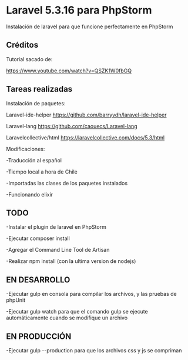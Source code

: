 # Laravel 5.3.16 para PhpStorm

Instalación de laravel para que funcione perfectamente en PhpStorm

## Créditos

Tutorial sacado de:

https://www.youtube.com/watch?v=QSZK1W0fbGQ

## Tareas realizadas

Instalación de paquetes:

Laravel-ide-helper
https://github.com/barryvdh/laravel-ide-helper

Laravel-lang
https://github.com/caouecs/Laravel-lang

Laravelcollective/html
https://laravelcollective.com/docs/5.3/html

Modificaciones:

-Traducción al español

-Tiempo local a hora de Chile

-Importadas las clases de los paquetes instalados

-Funcionando elixir

## TODO

-Instalar el plugin de laravel en PhpStorm

-Ejecutar composer install

-Agregar el Command Line Tool de Artisan

-Realizar npm install (con la ultima version de nodejs)

## EN DESARROLLO

-Ejecutar gulp en consola para compilar los archivos, y las pruebas de phpUnit

-Ejecutar gulp watch para que el comando gulp se ejecute automáticamente cuando se modifique un archivo

## EN PRODUCCIÓN

-Ejecutar gulp --production para que los archivos css y js se compriman